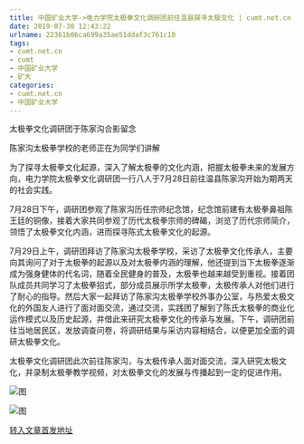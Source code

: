 ```yaml
---
title: 中国矿业大学->电力学院太极拳文化调研团前往温县探寻太极文化 | cumt.net.cn
date: 2019-07-30 12:43:22
urlname: 22361b06ca699a35ae51ddaf3c761c10
tags: 
- cumt.net.cn
- cumt
- 中国矿业大学
- 矿大
categories:
- cumt.net.cn
- 中国矿业大学
---
```



太极拳文化调研团于陈家沟合影留念

陈家沟太极拳学校的老师正在为同学们讲解

为了探寻太极拳文化起源，深入了解太极拳的文化内涵，把握太极拳未来的发展方向，电力学院太极拳文化调研团一行八人于7月28日前往温县陈家沟开始为期两天的社会实践。

7月28日下午，调研团参观了陈家沟历任宗师纪念馆，纪念馆前建有太极拳鼻祖陈王廷的铜像，接着大家共同参观了历代太极拳宗师的碑碣，浏览了历代宗师简介，领悟了太极拳文化内涵，进而探寻陈式太极拳文化的起源。

7月29日上午，调研团拜访了陈家沟太极拳学校，采访了太极拳文化传承人，主要向其询问了对于太极拳的起源以及对太极拳内涵的理解，他还提到当下太极拳逐渐成为强身健体的代名词，随着全民健身的普及，太极拳也越来越受到重视。接着团队成员共同学习了太极拳招式，部分成员展示所学太极拳，太极传承人对他们进行了耐心的指导。然后大家一起拜访了陈家沟太极拳学校外事办公室，与热爱太极文化的外国友人进行了面对面交流，通过交流，实践团了解到了陈氏太极拳的商业化运作模式以及历史起源，并借此来研究太极拳文化的传承与发展。下午，调研团前往当地居民区，发放调查问卷，将调研结果与采访内容相结合，以便更加全面的调研太极拳文化。

太极拳文化调研团此次前往陈家沟，与太极传承人面对面交流，深入研究太极文化，并录制太极拳教学视频，对太极拳文化的发展与传播起到一定的促进作用。



![图](http://xwzx.cumt.edu.cn/_upload/article/images/6a/a8/710641df490183bb500ab7770182/193bf5e7-3561-4499-af0b-8e4c7047a8a5.jpg)

![图](http://xwzx.cumt.edu.cn/_upload/article/images/6a/a8/710641df490183bb500ab7770182/ee42d08e-2d53-4511-8ed5-491750dc57fb.jpg)

[转入文章首发地址](http://xwzx.cumt.edu.cn/27/a3/c523a534435/page.htm)